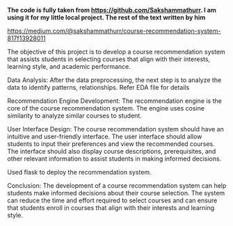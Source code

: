 __The code is fully taken from https://github.com/Sakshammathurr. I am using it for my little local project. The rest of the text written by him__

https://medium.com/@sakshammathurr/course-recommendation-system-817f13928011

The objective of this project is to develop a course recommendation system that assists students in selecting courses that align with their interests, learning style, and academic performance.

Data Analysis:
After the data preprocessing, the next step is to analyze the data to identify patterns, relationships. Refer EDA file for details

Recommendation Engine Development:
The recommendation engine is the core of the course recommendation system. The engine uses cosine similarity to analyze similar courses to student.

User Interface Design:
The course recommendation system should have an intuitive and user-friendly interface. The user interface should allow students to input their preferences and view the recommended courses. The interface should also display course descriptions, prerequisites, and other relevant information to assist students in making informed decisions.

Used flask to deploy the recommendation system.

Conclusion:
The development of a course recommendation system can help students make informed decisions about their course selection. The system can reduce the time and effort required to select courses and can ensure that students enroll in courses that align with their interests and learning style.
